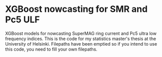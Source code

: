 # XGBoost nowcasting for SMR and Pc5 ULF


XGBoost models for nowcasting SuperMAG ring current and Pc5 ultra low frequency indices. This is the code for my statistics master's thesis at the University of Helsinki. Filepaths have been emptied so if you intend to use this code, you need to fill your own filepaths.

